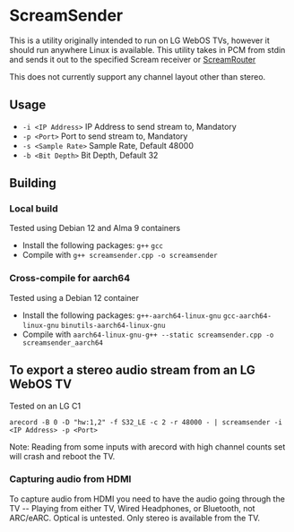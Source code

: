 # ScreamSender

This is a utility originally intended to run on LG WebOS TVs, however it should run anywhere Linux is available. This utility takes in PCM from stdin and sends it out to the specified Scream receiver or [ScreamRouter](http://github.com/netham45/ScreamRouter)

This does not currently support any channel layout other than stereo.

## Usage

* `-i <IP Address>` IP Address to send stream to, Mandatory
* `-p <Port>` Port to send stream to, Mandatory
* `-s <Sample Rate>` Sample Rate, Default 48000
* `-b <Bit Depth>` Bit Depth, Default 32

## Building

### Local build

Tested using Debian 12 and Alma 9 containers

* Install the following packages: `g++` `gcc`
* Compile with `g++ screamsender.cpp -o screamsender`

### Cross-compile for aarch64

Tested using a Debian 12 container

* Install the following packages: `g++-aarch64-linux-gnu` `gcc-aarch64-linux-gnu` `binutils-aarch64-linux-gnu`
* Compile with `aarch64-linux-gnu-g++ --static screamsender.cpp -o screamsender_aarch64`

## To export a stereo audio stream from an LG WebOS TV

Tested on an LG C1

`arecord -B 0 -D "hw:1,2" -f S32_LE -c 2 -r 48000 - | screamsender -i <IP Address> -p <Port>`

Note: Reading from some inputs with arecord with high channel counts set will crash and reboot the TV.

### Capturing audio from HDMI

To capture audio from HDMI you need to have the audio going through the TV -- Playing from either TV, Wired Headphones, or Bluetooth, not ARC/eARC. Optical is untested. Only stereo is available from the TV.

